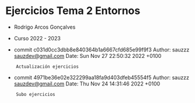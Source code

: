 # Ejercicios Tema 2 Entornos

- Rodrigo Arcos Gonçalves
- Curso 2022 - 2023

- commit c031d0cc3dbb8e840364b1a6667cfd685e99f9f3
Author: sauzzz <sauzdev@gmail.com>
Date:   Sun Nov 27 22:50:32 2022 +0100
~~~
    Actualización ejercicios
~~~
- commit 4971be36e02e322299aa18fa9d403dfeb45554f5
Author: sauzzz <sauzdev@gmail.com>
Date:   Thu Nov 24 14:31:46 2022 +0100
~~~
    Subo ejercicios
~~~
